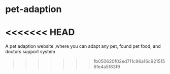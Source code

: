 # pet-adaption
<<<<<<< HEAD
=======
A pet adaption website ,where you can adapt any pet, found pet food, and doctors support system
>>>>>>> fb050620f02ed711c96a16c9215156fe4a5f83f9
